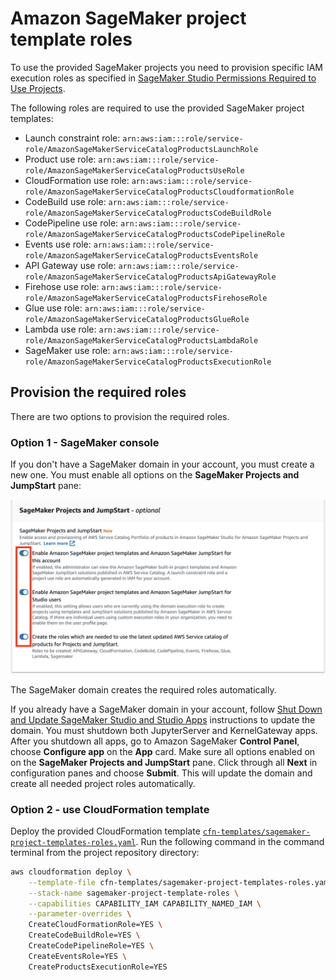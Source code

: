 # Amazon SageMaker project template roles
To use the provided SageMaker projects you need to provision specific IAM execution roles as specified in [SageMaker Studio Permissions Required to Use Projects](https://docs.aws.amazon.com/sagemaker/latest/dg/sagemaker-projects-studio-updates.html).

The following roles are required to use the provided SageMaker project templates:

- Launch constraint role: `arn:aws:iam:::role/service-role/AmazonSageMakerServiceCatalogProductsLaunchRole`
- Product use role: `arn:aws:iam:::role/service-role/AmazonSageMakerServiceCatalogProductsUseRole`
- CloudFormation use role: `arn:aws:iam:::role/service-role/AmazonSageMakerServiceCatalogProductsCloudformationRole`
- CodeBuild use role: `arn:aws:iam:::role/service-role/AmazonSageMakerServiceCatalogProductsCodeBuildRole`
- CodePipeline use role: `arn:aws:iam:::role/service-role/AmazonSageMakerServiceCatalogProductsCodePipelineRole`
- Events use role: `arn:aws:iam:::role/service-role/AmazonSageMakerServiceCatalogProductsEventsRole`
- API Gateway use role: `arn:aws:iam:::role/service-role/AmazonSageMakerServiceCatalogProductsApiGatewayRole`
- Firehose use role: `arn:aws:iam:::role/service-role/AmazonSageMakerServiceCatalogProductsFirehoseRole`
- Glue use role: `arn:aws:iam:::role/service-role/AmazonSageMakerServiceCatalogProductsGlueRole`
- Lambda use role: `arn:aws:iam:::role/service-role/AmazonSageMakerServiceCatalogProductsLambdaRole`
- SageMaker use role: `arn:aws:iam:::role/service-role/AmazonSageMakerServiceCatalogProductsExecutionRole`

## Provision the required roles
There are two options to provision the required roles.

### Option 1 - SageMaker console
If you don't have a SageMaker domain in your account, you must create a new one. You must enable all options on the **SageMaker Projects and JumpStart** pane:

![](img/enable-sagemaker-projects.png)

The SageMaker domain creates the required roles automatically.

If you already have a SageMaker domain in your account, follow [Shut Down and Update SageMaker Studio and Studio Apps](https://docs.aws.amazon.com/sagemaker/latest/dg/studio-tasks-update.html) instructions to update the domain. You must shutdown both JupyterServer and KernelGateway apps. After you shutdown all apps, go to Amazon SageMaker **Control Panel**, choose **Configure app** on the **App** card. Make sure all options enabled on on the **SageMaker Projects and JumpStart** pane. Click through all **Next** in configuration panes and choose **Submit**. This will update the domain and create all needed project roles automatically.

### Option 2 - use CloudFormation template
Deploy the provided CloudFormation template [`cfn-templates/sagemaker-project-templates-roles.yaml`](cfn-templates/sagemaker-project-templates-roles.yaml). Run the following command in the command terminal from the project repository directory:

```sh
aws cloudformation deploy \
    --template-file cfn-templates/sagemaker-project-templates-roles.yaml \
    --stack-name sagemaker-project-template-roles \
    --capabilities CAPABILITY_IAM CAPABILITY_NAMED_IAM \
    --parameter-overrides \
    CreateCloudFormationRole=YES \
    CreateCodeBuildRole=YES \
    CreateCodePipelineRole=YES \
    CreateEventsRole=YES \
    CreateProductsExecutionRole=YES 
```